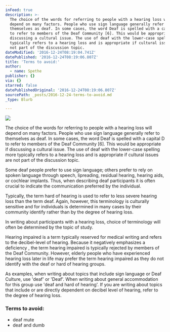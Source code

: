 ```yaml
---
inFeed: true
description: >-
  The choice of the words for referring to people with a hearing loss will
  depend on many factors. People who use sign language generally refer to
  themselves as deaf. In some cases, the word Deaf is spelled with a capital D
  to refer to members of the Deaf Community [6]. This would be appropriate if
  discussing a cultural issue. The use of deaf with the lower-case spelling more
  typically refers to a hearing loss and is appropriate if cultural issues are
  not part of the discussion topic.
dateModified: '2016-12-24T08:19:04.741Z'
datePublished: '2016-12-24T08:19:06.807Z'
title: 'Terms to avoid:'
author:
  - name: Spethe
publisher: {}
via: {}
starred: false
datePublishedOriginal: '2016-12-24T08:19:06.807Z'
sourcePath: _posts/2016-12-24-terms-to-avoid.md
_type: Blurb

---
```

![](https://the-grid-user-content.s3-us-west-2.amazonaws.com/1b81f21d-1485-44f9-9f9c-2497679e6233.jpg)

The choice of the words for referring to people with a hearing loss will depend on many factors. People who use sign language generally refer to themselves as deaf. In some cases, the word Deaf is spelled with a capital D to refer to members of the Deaf Community \[6\]. This would be appropriate if discussing a cultural issue. The use of deaf with the lower-case spelling more typically refers to a hearing loss and is appropriate if cultural issues are not part of the discussion topic.

Some deaf people prefer to use sign language; others prefer to rely on spoken language through speech, lipreading, residual hearing, hearing aids, or cochlear implants. Thus, when describing deaf participants it is often crucial to indicate the communication preferred by the individual.

Typically, the term hard of hearing is used to refer to less severe hearing loss than the term deaf. Again, however, this terminology is culturally sensitive and for individuals is determined in many cases by their community identify rather than by the degree of hearing loss.

In writing about participants with a hearing loss, choice of terminology will often be determined by the topic of study.

Hearing impaired is a term typically reserved for medical writing and refers to the decibel-level of hearing. Because it negatively emphasizes a deficiency , the term hearing impaired is typically rejected by members of the Deaf Community. However, elderly people who have experienced hearing loss later in life may prefer the term hearing impaired as they do not identify with the deaf or hard of hearing groups.

As examples, when writing about topics that include sign language or Deaf Culture, use 'deaf' or 'Deaf'. When writing about general accommodation for this group use 'deaf and hard of hearing'. If you are writing about topics that include or are directly dependent on decibel level of hearing, refer to the degree of hearing loss.

### Terms to avoid:

* deaf mute
* deaf and dumb
